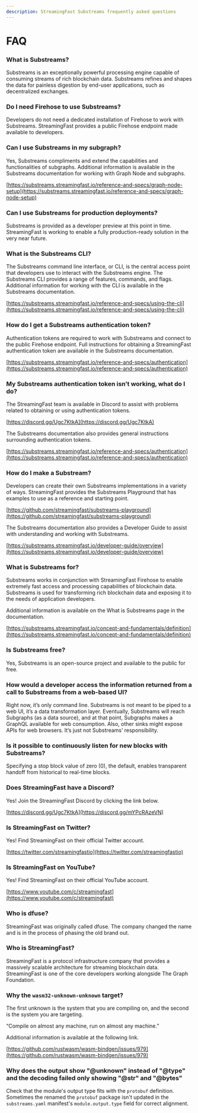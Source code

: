 ```yaml
---
description: StreamingFast Substreams frequently asked questions
---
```


# FAQ

### **What is Substreams?**

Substreams is an exceptionally powerful processing engine capable of consuming streams of rich blockchain data. Substreams refines and shapes the data for painless digestion by end-user applications, such as decentralized exchanges.

### **Do I need Firehose to use Substreams?**

Developers do not need a dedicated installation of Firehose to work with Substreams. StreamingFast provides a public Firehose endpoint made available to developers.

### **Can I use Substreams in my subgraph?**

Yes, Substreams compliments and extend the capabilities and functionalities of subgraphs. Additional information is available in the Substreams documentation for working with Graph Node and subgraphs.

[https://substreams.streamingfast.io/reference-and-specs/graph-node-setup](https://substreams.streamingfast.io/reference-and-specs/graph-node-setup)

### **Can I use Substreams for production deployments?**

Substreams is provided as a developer preview at this point in time. StreamingFast is working to enable a fully production-ready solution in the very near future.

### **What is the Substreams CLI?**

The Substreams command line interface, or CLI, is the central access point that developers use to interact with the Substreams engine. The Substreams CLI provides a range of features, commands, and flags. Additional information for working with the CLI is available in the Substreams documentation.

[https://substreams.streamingfast.io/reference-and-specs/using-the-cli](https://substreams.streamingfast.io/reference-and-specs/using-the-cli)

### **How do I get a Substreams authentication token?**

Authentication tokens are required to work with Substreams and connect to the public Firehose endpoint. Full instructions for obtaining a StreamingFast authentication token are available in the Substreams documentation.

[https://substreams.streamingfast.io/reference-and-specs/authentication](https://substreams.streamingfast.io/reference-and-specs/authentication)

### **My Substreams authentication token isn’t working, what do I do?**

The StreamingFast team is available in Discord to assist with problems related to obtaining or using authentication tokens.&#x20;

[https://discord.gg/Ugc7KtkA](https://discord.gg/Ugc7KtkA)

The Substreams documentation also provides general instructions surrounding authentication tokens.

[https://substreams.streamingfast.io/reference-and-specs/authentication](https://substreams.streamingfast.io/reference-and-specs/authentication)

### **How do I make a Substream?**

Developers can create their own Substreams implementations in a variety of ways. StreamingFast provides the Substreams Playground that has examples to use as a reference and starting point.

[https://github.com/streamingfast/substreams-playground](https://github.com/streamingfast/substreams-playground)

The Substreams documentation also provides a Developer Guide to assist with understanding and working with Substreams.

[https://substreams.streamingfast.io/developer-guide/overview](https://substreams.streamingfast.io/developer-guide/overview)

### **What is Substreams for?**

Substreams works in conjunction with StreamingFast Firehose to enable extremely fast access and processing capabilities of blockchain data. Substreams is used for transforming rich blockchain data and exposing it to the needs of application developers.

Additional information is available on the What is Substreams page in the documentation.

[https://substreams.streamingfast.io/concept-and-fundamentals/definition](https://substreams.streamingfast.io/concept-and-fundamentals/definition)

### **Is Substreams free?**

Yes, Substreams is an open-source project and available to the public for free.

### **How would a developer access the information returned from a call to Substreams from a web-based UI?**

Right now, it’s only command line. Substreams is not meant to be piped to a web UI, it’s a data transformation layer. Eventually, Substreams will reach Subgraphs (as a data source), and at that point, Subgraphs makes a GraphQL available for web consumption. Also, other sinks might expose APIs for web browsers. It’s just not Substreams’ responsibility.

### Is it possible to continuously listen for new blocks with Substreams?

Specifying a stop block value of zero (0), the default, enables transparent handoff from historical to real-time blocks.

### **Does StreamingFast have a Discord?**

Yes! Join the StreamingFast Discord by clicking the link below.

[https://discord.gg/Ugc7KtkA](https://discord.gg/mYPcRAzeVN)

### **Is StreamingFast on Twitter?**

Yes! Find StreamingFast on their official Twitter account.

[https://twitter.com/streamingfastio](https://twitter.com/streamingfastio)

### **Is StreamingFast on YouTube?**

Yes! Find StreamingFast on their official YouTube account.

[https://www.youtube.com/c/streamingfast](https://www.youtube.com/c/streamingfast)

### **Who is dfuse?**

StreamingFast was originally called dfuse. The company changed the name and is in the process of phasing the old brand out.

### **Who is StreamingFast?**

StreamingFast is a protocol infrastructure company that provides a massively scalable architecture for streaming blockchain data. StreamingFast is one of the core developers working alongside The Graph Foundation.

### Why the `wasm32-unknown-unknown` target?

The first unknown is the system that you are compiling on, and the second is the system you are targeting.

“Compile on almost any machine, run on almost any machine.”

Additional information is available at the following link.

[https://github.com/rustwasm/wasm-bindgen/issues/979](https://github.com/rustwasm/wasm-bindgen/issues/979)

### Why does the output show "@unknown" instead of "@type" and the decoding failed only showing "@str" and "@bytes"

Check that the module's output type fits with the `protobuf` definition. Sometimes the renamed the `protobuf` package isn't updated in the `substreams.yaml` manifest's `module.output.type` field for correct alignment.
